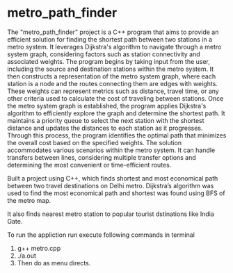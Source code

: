# metro_path_finder

The "metro_path_finder" project is a C++ program that aims to provide an efficient solution for finding the shortest path between two stations in a metro system. It leverages Dijkstra's algorithm to navigate through a metro system graph, considering factors such as station connectivity and associated weights. 
The program begins by taking input from the user, including the source and destination stations within the metro system. It then constructs a representation of the metro system graph, where each station is a node and the routes connecting them are edges with weights. These weights can represent metrics such as distance, travel time, or any other criteria used to calculate the cost of traveling between stations. 
Once the metro system graph is established, the program applies Dijkstra's algorithm to efficiently explore the graph and determine the shortest path. It maintains a priority queue to select the next station with the shortest distance and updates the distances to each station as it progresses. Through this process, the program identifies the optimal path that minimizes the overall cost based on the specified weights. The solution accommodates various scenarios within the metro system. It can handle transfers between lines, considering multiple transfer options and determining the most convenient or time-efficient routes. 

Built a project using C++, which finds shortest and most economical path between two travel destinations on Delhi metro. Dijkstra’s algorithm was used to find the most economical path and shortest was found using BFS of the metro map.

It also finds nearest metro station to popular tourist dstinations like India Gate.

To run the appliction run execute following commands in terminal 
  1. g++ metro.cpp
  2. ./a.out
  3. Then do as menu directs.

